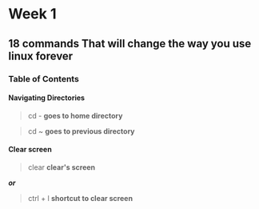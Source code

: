 # Week 1

## 18 commands That will change the way you use linux forever

### Table of Contents

#### Navigating Directories

> cd -
**goes to home directory**

>cd ~
**goes to previous directory**

#### Clear screen

> clear
**clear's screen**

***or***

> ctrl + l
**shortcut to clear screen**

 


 

